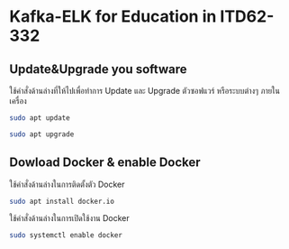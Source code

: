 # Kafka-ELK for Education in ITD62-332
## Update&Upgrade you software 
ใช้คำสั่งด้านล่างที่ให้ไปเพื่อทำการ Update และ Upgrade ตัวซอฟแวร์ หรือระบบต่างๆ ภายในเครื่อง

```bash
sudo apt update
```
```bash
sudo apt upgrade
```
## Dowload Docker & enable Docker
ใช้คำสั่งด้านล่างในการติดตั้งตัว Docker
```bash
sudo apt install docker.io
```
ใช้คำสั่งด้านล่างในการเปิดใช้งาน Docker
```bash
sudo systemctl enable docker
```
